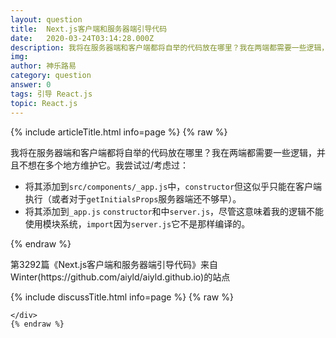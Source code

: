 ```yaml
---
layout: question
title:  Next.js客户端和服务器端引导代码
date:   2020-03-24T03:14:28.000Z
description: 我将在服务器端和客户端都将自举的代码放在哪里？我在两端都需要一些逻辑，并且不想在多个地方维护它。我尝试过/考虑过：将其添加到src/componen...
img: 
author: 神乐路易
category: question
answer: 0
tags: 引导 React.js
topic: React.js
---
```

<div class="article-root">
  <div class="article">
    {% include articleTitle.html info=page %}
    {% raw %}
    <div class="article-content"><p><font style="vertical-align: inherit;"><font style="vertical-align: inherit;">我将在服务器端和客户端都将自举的代码放在哪里？</font><font style="vertical-align: inherit;">我在两端都需要一些逻辑，并且不想在多个地方维护它。</font><font style="vertical-align: inherit;">我尝试过/考虑过：</font></font></p>

<ul>
<li><font style="vertical-align: inherit;"><font style="vertical-align: inherit;">将其添加到</font></font><code>src/components/_app.js</code><font style="vertical-align: inherit;"><font style="vertical-align: inherit;">中，</font></font><code>constructor</code><font style="vertical-align: inherit;"><font style="vertical-align: inherit;">但这似乎只能在客户端执行（或者对于</font></font><code>getInitialsProps</code><font style="vertical-align: inherit;"><font style="vertical-align: inherit;">服务器端还</font><font style="vertical-align: inherit;">不够早</font><font style="vertical-align: inherit;">）。</font></font></li>
<li><font style="vertical-align: inherit;"><font style="vertical-align: inherit;">将其添加到</font></font><code>_app.js</code> <code>constructor</code><font style="vertical-align: inherit;"><font style="vertical-align: inherit;">和中</font></font><code>server.js</code><font style="vertical-align: inherit;"><font style="vertical-align: inherit;">，尽管这意味着我的逻辑不能使用模块系统，</font></font><code>import</code><font style="vertical-align: inherit;"><font style="vertical-align: inherit;">因为</font></font><code>server.js</code><font style="vertical-align: inherit;"><font style="vertical-align: inherit;">它不是那样编译的。</font></font></li>
</ul></div>
    {% endraw %}
  </div>
  <p class="winter_mark">第3292篇《Next.js客户端和服务器端引导代码》来自Winter(https://github.com/aiyld/aiyld.github.io)的站点</p>
  <div class="discuss-wrapper">
    {% include discussTitle.html info=page %}
    {% raw %}
    <div class="discuss-list">
    
    </div>
    {% endraw %}
  </div>
<div>
